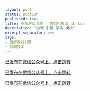 ```yaml
---
layout: post
status: publish
published: true
title: 图解游戏引擎 - 虚拟机技术（3）Lua
description: "游戏 引擎 架构 模块"
excerpt_separator: ===
tags:
- 图解游戏引擎
- 前端技术
---
```


[已发布在微信公众号上，点击跳转](https://mp.weixin.qq.com/s/Y2RPVnuI0r8oBXq-4MAymw)

[已发布在微信公众号上，点击跳转](https://mp.weixin.qq.com/s/Y2RPVnuI0r8oBXq-4MAymw)

[已发布在微信公众号上，点击跳转](https://mp.weixin.qq.com/s/Y2RPVnuI0r8oBXq-4MAymw)

